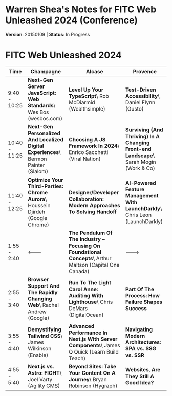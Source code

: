 # Warren Shea's Notes for FITC Web Unleashed 2024 (Conference)
**Version**: 20150109 | **Status**: In Progress

# FITC Web Unleashed 2024

| Time           | Champagne                                     | Alcase                                | Provence                             |
|----------------|------------------------------------------------|--------------------------------------------|------------------------------------------|
| 9:40 - 10:25  | **Next-Gen Server JavaScript: Web Standards**\ Wes Bos (wesbos.com) | **Level Up Your TypeScript**\ Rob McDiarmid (Wealthsimple) | **Test-Driven Accessibility**\ Daniel Flynn (Gusto) |
| 10:40 - 11:25 | **Next-Gen Personalized And Localized Digital Experiences**\ Bermon Painter (Slalom) | **Choosing A JS Framework In 2024**\ Enrico Sacchetti (Viral Nation) | **Surviving (And Thriving) In A Changing Front-end Landscape**\ Sarah Mogin (Work & Co) |
| 11:40 - 12:25 | **Optimize Your Third-Parties: Chrome Aurora**\ Houssein Djirdeh (Google Chrome) | **Designer/Developer Collaboration: Modern Approaches To Solving Handoff**| **AI-Powered Feature Management With LaunchDarkly**\ Chris Leon (LaunchDarkly) |
| 1:55 - 2:40  | <--- | **The Pendulum Of The Industry – Focusing On Foundational Concepts**\ Arthur Maltson (Capital One Canada) | ---> |
| 2:55 - 3:40  | **Browser Support And The Rapidly Changing Web**\ Rachel Andrew (Google) | **Run To The Light Carol Anne: Auditing With Lighthouse**\ Chris DeMars (DigitalOcean) | **Part Of The Process: How Failure Shapes Success** |
| 3:55 - 4:40  | **Demystifying Tailwind CSS**\ James Wilkinson (Enable) | **Advanced Performance In Next.js With Server Components**\ James Q Quick (Learn Build Teach) | **Navigating Modern Architectures: SPA vs. SSG vs. SSR** |
| 4:55 - 5:40  | **Next.js vs. Astro: FIGHT**\ Joel Varty (Agility CMS) | **Beyond Sites: Take Your Content On A Journey**\ Bryan Robinson (Hygraph) | **Websites, Are They Still A Good Idea?** |